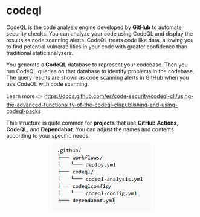 # codeql
CodeQL is the code analysis engine developed by __GitHub__ to automate security checks. You can analyze your code using CodeQL and display the results as code scanning alerts.
CodeQL treats code like data, allowing you to find potential vulnerabilities in your code with greater confidence than traditional static analyzers.

You generate a __CodeQL__ database to represent your codebase.
Then you run CodeQL queries on that database to identify problems in the codebase.
The query results are shown as code scanning alerts in GitHub when you use CodeQL with code scanning.

Learn more 👉 https://docs.github.com/es/code-security/codeql-cli/using-the-advanced-functionality-of-the-codeql-cli/publishing-and-using-codeql-packs

This structure is quite common for __projects__ that use __GitHub Actions__, __CodeQL__, and __Dependabot__. You can adjust the names and contents according to your specific needs.

<p align="center"><img src="GitHub-Actions.png"></p>
